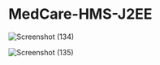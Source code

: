 # MedCare-HMS-J2EE
![Screenshot (134)](https://user-images.githubusercontent.com/67300714/117911390-51922600-b2fb-11eb-926f-e4e80db5f6e6.png)

![Screenshot (135)](https://user-images.githubusercontent.com/67300714/117911524-9322d100-b2fb-11eb-9af3-d27821563c78.png)
